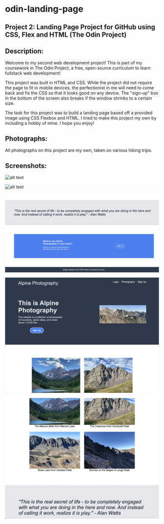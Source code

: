# odin-landing-page
## Project 2: Landing Page Project for GitHub using CSS, Flex and HTML (The Odin Project)

## Description: 
Welcome to my second web development project! This is part of my coursework in The Odin Project, a free, open-source curriculum to learn fullstack web development! 

This project was built in HTML and CSS. While the project did not require the page to fit in mobile devices, the perfectionist in me will need to come back and fix the CSS so that it looks good on any device. The "sign-up" box in the bottom of the screen also breaks if the window shrinks to a certain size. <!--Remove this section once the mobile view is fixed-->

The task for this project was to build a landing page based off a provided image using CSS Flexbox and HTML. I tried to make this project my own by including a hobby of mine. I hope you enjoy! 

## Photographs: 
All photographs on this project are my own, taken on various hiking trips. 

## Screenshots:
![alt text](landing-page-images/screenshot-1.png)

![alt text](landing-page-images/screenshot-2.png)

![alt text](landing-page-images/screenshot-3.png)

![alt text](landing-page-images/responsive-1.png)

![alt text](landing-page-images/responsive-2.png)
